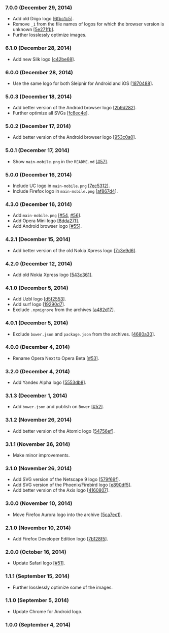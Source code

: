 ### 7.0.0 (December 29, 2014)

* Add old Diigo logo
  [[6fbc1c5](https://github.com/alrra/browser-logos/commit/6fbc1c503b9d171a1148b2196e18d7950f68b81a)].
* Remove `_1` from the file names of logos for which the browser version is unknown
  [[5e271fb](https://github.com/alrra/browser-logos/commit/5e271fbc243901f0adb06cd298f0e8f04664aeb1)].
* Further losslessly optimize images.

### 6.1.0 (December 28, 2014)

* Add new Silk logo
  [[c42be68](https://github.com/alrra/browser-logos/commit/c42be68bba24de87046cf6276547e9ef1dc31611)].

### 6.0.0 (December 28, 2014)

* Use the same logo for both Sleipnir for Android and iOS
  [[1870488](https://github.com/alrra/browser-logos/commit/1870488d1474a6399d1660bdd23ec81534d23c75)].

### 5.0.3 (December 18, 2014)

* Add better version of the Android browser logo
  [[2b9d282](https://github.com/alrra/browser-logos/commit/2b9d28209c2f1356bb5fe5e99ae7e8b5401e7579)].
* Further optimize all SVGs
  [[fc8ec4e](https://github.com/alrra/browser-logos/commit/fc8ec4e09358213b1c71ae56b9863c46189d5fc4)].

### 5.0.2 (December 17, 2014)

* Add better version of the Android browser logo
  [[953c0a0](https://github.com/alrra/browser-logos/commit/953c0a0c39fb793ebdeea211314cc6c8fd8bb4c4)].

### 5.0.1 (December 17, 2014)

* Show `main-mobile.png` in the `README.md`
  [[#57](https://github.com/alrra/browser-logos/issues/57)].

### 5.0.0 (December 16, 2014)

* Include UC logo in `main-mobile.png`
  [[7ec5312](https://github.com/alrra/browser-logos/commit/7ec53120278fcf623b1be2b408e05c8f6942c8e5)].
* Include Firefox logo in `main-mobile.png`
  [[af867d4](https://github.com/alrra/browser-logos/commit/af867d4805ff9b5e81f606813115ac511a5d5f5b)].

### 4.3.0 (December 16, 2014)

* Add `main-mobile.png`
  [[#54](https://github.com/alrra/browser-logos/issues/54),
   [#56](https://github.com/alrra/browser-logos/issues/56)].
* Add Opera Mini logo
  [[8dda27f](https://github.com/alrra/browser-logos/commit/8dda27fbf2dce1c2870ea4115fa198c2bf64233a)].
* Add Android browser logo
  [[#55](https://github.com/alrra/browser-logos/issues/55)].

### 4.2.1 (December 15, 2014)

* Add better version of the old Nokia Xpress logo
  [[7c3e9d6](https://github.com/alrra/browser-logos/commit/7c3e9d6b2540453469d5128978a3da95c23adf73)].

### 4.2.0 (December 12, 2014)

* Add old Nokia Xpress logo
  [[543c361](https://github.com/alrra/browser-logos/commit/543c361869b2e0a2c0da91204c528d2886a415e0)].

### 4.1.0 (December 5, 2014)

* Add Uzbl logo
  [[d5f2553](https://github.com/alrra/browser-logos/commit/d5f25532319ebb86b4075aaa5b98e4058869cc98)].
* Add surf logo
  [[19290d7](https://github.com/alrra/browser-logos/commit/19290d78381da4a0cccd0acf7fe5dd513adb47b2)].
* Exclude `.npmignore` from the archives
  [[a482d17](https://github.com/alrra/browser-logos/commit/4680a30b8e93ccd7cb91f29f5d3c9aed1644bdd2)].

### 4.0.1 (December 5, 2014)

* Exclude `bower.json` and `package.json` from the archives.
  [[4680a30](https://github.com/alrra/browser-logos/commit/4680a30b8e93ccd7cb91f29f5d3c9aed1644bdd2)].

### 4.0.0 (December 4, 2014)

* Rename Opera Next to Opera Beta
  [[#53](https://github.com/alrra/browser-logos/issues/53)].

### 3.2.0 (December 4, 2014)

* Add Yandex Alpha logo
  [[5553db8](https://github.com/alrra/browser-logos/commit/5553db824fd1ac27af4fc62df2ff93f3fa1ba047)].

### 3.1.3 (December 1, 2014)

* Add `bower.json` and publish on `Bower`
  [[#52](https://github.com/alrra/browser-logos/issues/52)].

### 3.1.2 (November 26, 2014)

* Add better version of the Atomic logo
  [[54756ef](https://github.com/alrra/browser-logos/commit/54756efbaac0c66bfe83fbf5558bd82cd34f6606)].

### 3.1.1 (November 26, 2014)

* Make minor improvements.

### 3.1.0 (November 26, 2014)

* Add SVG version of the Netscape 9 logo
  [[579f69f](https://github.com/alrra/browser-logos/commit/579f69fb6db2539c89eb7edf6eee075cbaf07bc2)].
* Add SVG version of the Phoenix/Firebird logo
  [[e890df5](https://github.com/alrra/browser-logos/commit/e890df5f68cdd71ee07847d4ccda4ffb0e900932)].
* Add better version of the Axis logo
  [[4160807](https://github.com/alrra/browser-logos/commit/41608070848ffc10c48a9eaff78ae2941e2ab275)].

### 3.0.0 (November 10, 2014)

* Move Firefox Aurora logo into the archive
  [[5ca7ec1](https://github.com/alrra/browser-logos/commit/5ca7ec1a23b174795c849a1d16f407ef23fcb3c3)].

### 2.1.0 (November 10, 2014)

* Add Firefox Developer Edition logo
  [[7b128f5](https://github.com/alrra/browser-logos/commit/7b128f5b2bdfa7867b3ca6d21d3270831b15b257)].

### 2.0.0 (October 16, 2014)

* Update Safari logo
  [[#51](https://github.com/alrra/browser-logos/issues/51)].

### 1.1.1 (September 15, 2014)

* Further losslessly optimize some of the images.

### 1.1.0 (September 5, 2014)

* Update Chrome for Android logo.

### 1.0.0 (September 4, 2014)

